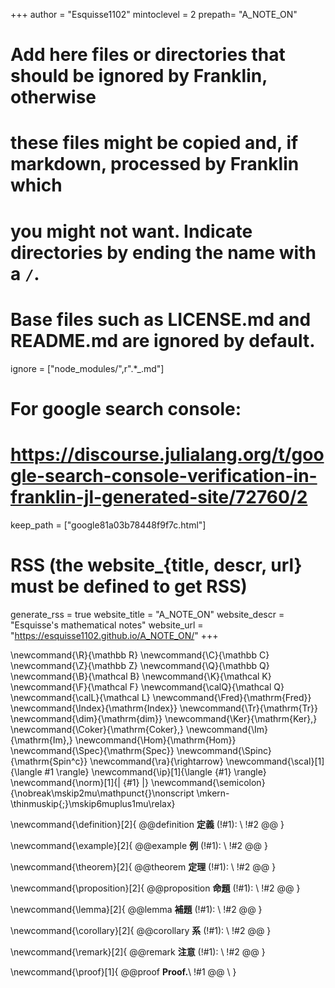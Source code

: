 <!--
Add here global page variables to use throughout your website.
-->
+++
author = "Esquisse1102"
mintoclevel = 2
prepath= "A_NOTE_ON"

# Add here files or directories that should be ignored by Franklin, otherwise
# these files might be copied and, if markdown, processed by Franklin which
# you might not want. Indicate directories by ending the name with a `/`.
# Base files such as LICENSE.md and README.md are ignored by default.
ignore = ["node_modules/",r".*_.md"]

# For google search console:
# https://discourse.julialang.org/t/google-search-console-verification-in-franklin-jl-generated-site/72760/2
keep_path = ["google81a03b78448f9f7c.html"]

# RSS (the website_{title, descr, url} must be defined to get RSS)
generate_rss = true
website_title = "A_NOTE_ON"
website_descr = "Esquisse's mathematical notes"
website_url   = "https://esquisse1102.github.io/A_NOTE_ON/"
+++

<!--
Add here global latex commands to use throughout your pages.
-->
\newcommand{\R}{\mathbb R}
\newcommand{\C}{\mathbb C}
\newcommand{\Z}{\mathbb Z}
\newcommand{\Q}{\mathbb Q}
\newcommand{\B}{\mathcal B}
\newcommand{\K}{\mathcal K}
\newcommand{\F}{\mathcal F}
\newcommand{\calQ}{\mathcal Q}
\newcommand{\calL}{\mathcal L}
\newcommand{\Fred}{\mathrm{Fred}}
\newcommand{\Index}{\mathrm{Index}}
\newcommand{\Tr}{\mathrm{Tr}}
\newcommand{\dim}{\mathrm{dim}}
\newcommand{\Ker}{\mathrm{Ker}\,}
\newcommand{\Coker}{\mathrm{Coker}\,}
\newcommand{\Im}{\mathrm{Im}\,}
\newcommand{\Hom}{\mathrm{Hom}}
\newcommand{\Spec}{\mathrm{Spec}}
\newcommand{\Spinc}{\mathrm{Spin^c}}
\newcommand{\ra}{\rightarrow}
\newcommand{\scal}[1]{\langle #1 \rangle}
\newcommand{\ip}[1]{\langle {#1} \rangle}
\newcommand{\norm}[1]{\| {#1} \|}
\newcommand{\semicolon}{\nobreak\mskip2mu\mathpunct{}\nonscript
\mkern-\thinmuskip{;}\mskip6muplus1mu\relax}


<!-- 定理環境 -->
\newcommand{\definition}[2]{
@@definition **定義** (!#1): \\
!#2
@@
}

\newcommand{\example}[2]{
@@example **例** (!#1): \\
!#2
@@
}

\newcommand{\theorem}[2]{
@@theorem **定理** (!#1): \\
!#2
@@
}

\newcommand{\proposition}[2]{
@@proposition **命題** (!#1): \\
!#2
@@
}

\newcommand{\lemma}[2]{
@@lemma **補題** (!#1): \\
!#2
@@
}

\newcommand{\corollary}[2]{
@@corollary **系** (!#1): \\
!#2
@@
}


\newcommand{\remark}[2]{
@@remark **注意** (!#1): \\
!#2
@@
}

\newcommand{\proof}[1]{
@@proof **Proof.**\\ 
!#1
@@
\\ 
}


